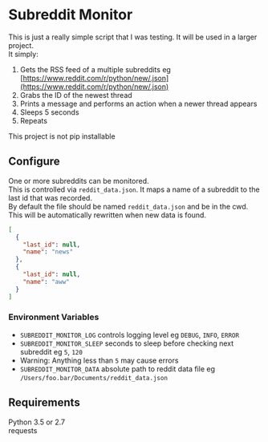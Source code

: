 # Subreddit Monitor

This is just a really simple script that I was testing. It will be used in a larger project.  
It simply:  
1) Gets the RSS feed of a multiple subreddits eg [https://www.reddit.com/r/python/new/.json](https://www.reddit.com/r/python/new/.json)  
3) Grabs the ID of the newest thread  
4) Prints a message and performs an action when a newer thread appears  
5) Sleeps 5 seconds  
6) Repeats  

This project is not pip installable

## Configure

One or more subreddits can be monitored.  
This is controlled via `reddit_data.json`. It maps a name of a subreddit to the last id that was recorded.  
By default the file should be named `reddit_data.json` and be in the cwd.  
This will be automatically rewritten when new data is found.  

```json
[
  {
    "last_id": null,
    "name": "news"
  },
  {
    "last_id": null,
    "name": "aww"
  }
]
```

### Environment Variables
- `SUBREDDIT_MONITOR_LOG` controls logging level eg `DEBUG`, `INFO`, `ERROR`
- `SUBREDDIT_MONITOR_SLEEP` seconds to sleep before checking next subreddit eg `5`, `120`
 - Warning: Anything less than `5` may cause errors
- `SUBREDDIT_MONITOR_DATA` absolute path to reddit data file eg `/Users/foo.bar/Documents/reddit_data.json`

## Requirements
Python 3.5 or 2.7  
requests  